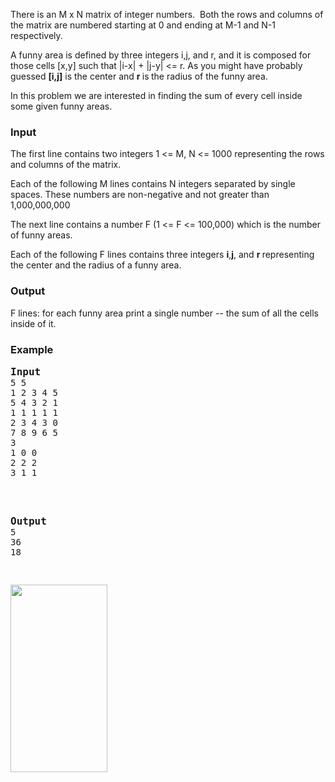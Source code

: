 <p>There is an M x N matrix of integer numbers.&nbsp; Both the rows and columns of the matrix are numbered starting at 0 and ending at M-1 and N-1 respectively.</p>
<p>A funny area is defined by three integers i,j, and r, and it is composed for those cells [x,y] such that |i-x| + |j-y| &lt;= r. As you might have probably guessed&nbsp;<strong>[i,j]</strong> is the center and <strong>r </strong>is<strong> </strong>the radius of the funny area.</p>
<p>In this problem we are interested in finding the sum of every cell inside some given funny areas.</p>
<h3>Input</h3>
<p>The first line contains two integers 1 &lt;= M, N &lt;= 1000 representing the rows and columns of the matrix.</p>
<p>Each of the following M lines contains N integers separated by single spaces. These numbers are non-negative and not greater than 1,000,000,000</p>
<p>The next line contains a number F (1 &lt;= F &lt;= 100,000) which is the number of funny areas.</p>
<p>Each of the following F lines contains three integers <strong>i</strong>,<strong>j</strong>, and <strong>r </strong>representing the center and the radius of a funny area.</p>
<h3>Output</h3>
<p>F lines: for each funny area print a single number -- the sum of all the cells inside of it.</p>
<h3>Example</h3>
<pre><strong><span style="font-size: large;">Input</span></strong>
5 5
1 2 3 4 5
5 4 3 2 1
1 1 1 1 1
2 3 4 3 0
7 8 9 6 5
3
1 0 0
2 2 2
3 1 1
<p>&nbsp;</p>
<strong><span style="font-size: large;">Output</span></strong>
5
36
18
</pre>
<pre><br class="_<img id="></pre>
<p><img src="./22503/file/s6PipME8.png" alt="" width="155" height="300"></p>
